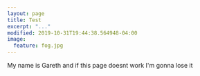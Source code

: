 ```yaml
---
layout: page
title: Test
excerpt: "..."
modified: 2019-10-31T19:44:38.564948-04:00
image:
  feature: fog.jpg
---
```


My name is Gareth and if this page doesnt work I'm gonna lose it